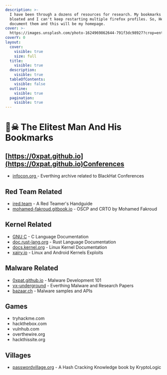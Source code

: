 ```yaml
---
description: >-
  I have been through a dozens of resources for research. My bookmarks tab is
  bloated and I can't keep restarting multiple firefox profiles. So, Here I'll
  document them and this will be my homepage.
cover: >-
  https://images.unsplash.com/photo-1624969862644-791f3dc98927?crop=entropy&cs=srgb&fm=jpg&ixid=M3wxOTcwMjR8MHwxfHNlYXJjaHwxMHx8aGFja2Vyc3xlbnwwfHx8fDE2ODc0MTkxMDl8MA&ixlib=rb-4.0.3&q=85
coverY: 0
layout:
  cover:
    visible: true
    size: full
  title:
    visible: true
  description:
    visible: true
  tableOfContents:
    visible: false
  outline:
    visible: true
  pagination:
    visible: true
---
```


# 🏴☠ The Elitest Man And His Bookmarks

## [https://0xpat.github.io](https://0xpat.github.io)Conferences

* [infocon.org ](https://infocon.org) - Everthing archive related to BlackHat Conferences

## Red Team Related

* [ired.team](https://ired.team) - A Red Teamer's Handguide
* [mohamed-fakroud.gitbook.io](https://mohamed-fakroud.gitbook.io) - OSCP and CRTO by Mohamed Fakroud&#x20;

## Kernel Related

* [GNU C](https://www.gnu.org/software/gnu-c-manual/gnu-c-manual.html) - C Language Documentation
* [doc.rust-lang.org](https://doc.rust-lang.org/std/index.html) - Rust Language Documentation
* [docs.kernel.org](https://docs.kernel.org) - Linux Kernel Documentation
* [xairy.io](https://xairy.io) - Linux and Android Kernels Exploits

## Malware Related

* [0xpat.github.io](the-elitest-man-and-his-bookmarks.md#https-0xpat.github.ioconferences) - Malware Development 101
* [vx-underground](https://vx-underground.org) - Everthing Malware and Research Papers
* [bazaar.ch](https://bazaar.abuse.ch/) - Malware samples and APIs

## Games

* tryhackme.com
* hackthebox.com
* vulnhub.com
* overthewire.org
* hackthissite.org

## Villages

* [passwordvillage.org](https://passwordvillage.org/) - A Hash Cracking Knowledge book by KryptoLogic


